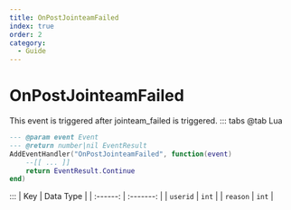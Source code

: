 ```yaml
---
title: OnPostJointeamFailed
index: true
order: 2
category:
  - Guide
---
```


# OnPostJointeamFailed
This event is triggered after jointeam_failed is triggered.
::: tabs
@tab Lua
```lua
--- @param event Event
--- @return number|nil EventResult
AddEventHandler("OnPostJointeamFailed", function(event)
    --[[ ... ]]
    return EventResult.Continue
end)
```

:::
|    Key   | Data Type |
| :------: | :-------: |
| `userid` |   `int`   |
| `reason` |   `int`   |